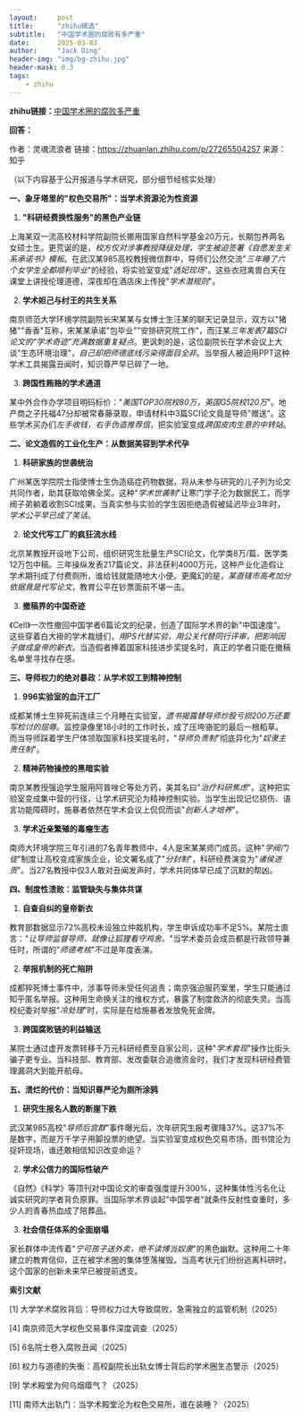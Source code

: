 ```yaml
---
layout:     post
title:      "zhihu精选"
subtitle:   "中国学术圈的腐败有多严重"
date:       2025-03-03
author:     "Jack Ding"
header-img: "img/bg-zhihu.jpg"
header-mask: 0.3
tags:
    - zhihu
---
```


**zhihu链接：**[中国学术圈的腐败多严重](https://zhuanlan.zhihu.com/p/27265504257)

**回答：**

作者：灵魂流浪者
链接：https://zhuanlan.zhihu.com/p/27265504257
来源：知乎



（以下内容基于公开报道与学术研究，部分细节经核实处理）

**一、象牙塔里的"权色交易所"：当学术资源沦为性资源**

1. **"科研经费换性服务"的黑色产业链**

上海某双一流高校材料学院副院长挪用国家自然科学基金20万元，长期包养两名女硕士生。更荒诞的是，*校方仅对涉事教授降级处理，学生被迫签署《自愿发生关系承诺书》模板*。在武汉某985高校教授微信群中，导师们公然交流"*三年睡了六个女学生全都顺利毕业*"的经验，将实验室变成"*选妃现场*"。这些衣冠禽兽白天在课堂上讲授伦理道德，深夜却在酒店床上传授"*学术潜规则*"。

2. **学术妲己与纣王的共生关系**

南京师范大学环境学院副院长宋某某与女博士生汪某的聊天记录显示，双方以"猪猪""香香"互称，宋某某承诺"包毕业""安排研究院工作"，而汪某*三年发表7篇SCI论文的"学术奇迹"充满数据重复疑点*。更讽刺的是，这位副院长在学术会议上大谈"生态环境治理"，*自己却把师德底线污染得面目全非*。当举报人被迫用PPT这种学术工具揭露丑闻时，知识尊严早已碎了一地。

3. **跨国性贿赂的学术通道**

某中外合作办学项目明码标价："*美国TOP30院校80万，英国G5院校120万*"。地产商之子托福47分却被常春藤录取，申请材料中3篇SCI论文竟是导师"赠送"。这些学术买办们*左手收钱，右手伪造推荐信*，把实验室变成*跨国皮肉生意的中转站*。

**二、论文造假的工业化生产：从数据美容到学术代孕**

1. **科研家族的世袭统治**

广州某医学院院士指使博士生伪造癌症药物数据，将从未参与研究的儿子列为论文共同作者，助其获取哈佛全奖。这种"*学术世袭制*"让寒门学子沦为数据民工，而学阀子弟躺着收割SCI成果。当真实参与实验的学生因拒绝造假被延迟毕业3年时，*学术公平早已成了笑话*。

2. **论文代写工厂的疯狂流水线**

北京某教授开设地下公司，组织研究生批量生产SCI论文，化学类8万/篇、医学类12万包中稿。三年操纵发表217篇论文，非法获利4000万元，这种产业化造假让学术期刊成了付费厕所，谁给钱就能随地大小便。更魔幻的是，*某直辖市高考加分依据竟是代写论文*，教育公平在钞票面前不堪一击。

3. **撤稿界的中国奇迹**

《Cell》一次性撤回中国学者6篇论文的纪录，创造了国际学术界的新"中国速度"。这些穿着白大褂的学术裁缝们，*用PS代替实验，用公关代替同行评审，把影响因子做成皇帝的新衣*。当造假者捧着国家科技进步奖提名时，真正的学者只能在撤稿名单里寻找存在感。

**三、导师权力的绝对暴政：从学术奴工到精神控制**

1. **996实验室的血汗工厂**

成都某博士生猝死前连续三个月睡在实验室，*遗书揭露替导师炒股亏损200万还要写检讨的屈辱*。监控录像里18小时的工作时长，成了压垮骆驼的最后一根稻草。而当导师踩着学生尸体领取国家科技奖提名时，"*导师负责制*"彻底异化为"*奴隶主责任制*"。

2. **精神药物操控的黑暗实验**

南京某教授强迫学生服用阿普唑仑等处方药，美其名曰"*治疗科研焦虑*"。这种把实验室变成集中营的行径，让学术研究沦为精神控制实验。当学生出现记忆损伤、语言功能障碍时，施暴者依然在学术会议上侃侃而谈"*创新人才培养*"。

3. **学术近亲繁殖的毒瘤生态**

南师大环境学院三年引进的7名青年教师中，4人是宋某某师门成员。这种"*学阀门徒*"制度让高校变成家族企业，论文署名成了"*分封制*"，科研经费演变为"*诸侯进贡*"。当27名教授中仅3人敢对丑闻发声时，学术共同体早已成了沉默的帮凶。

**四、制度性溃败：监管缺失与集体共谋**

1. **自查自纠的皇帝新衣**

教育部数据显示72%高校未设独立仲裁机构，学生申诉成功率不足5%。某院士直言："*让导师监督导师，就像让狐狸看守鸡舍。*"当学术委员会成员都是行政领导兼任时，所谓的"*师德考核*"不过是年度表演。

2. **举报机制的死亡陷阱**

成都猝死博士事件中，涉事导师未受任何追责；南京强迫服药案里，学生只能通过知乎匿名举报。这种用生命换关注的维权方式，暴露了制度救济的彻底失灵。当高校纪委对举报"*冷处理*"时，实际是在给施暴者发放免死金牌。

3. **跨国腐败链的利益输送**

某院士通过虚开发票转移千万元科研经费至自家公司，这种"*学术套现*"操作比街头骗子更专业。当科技部、教育部、发改委联合追缴资金时，我们才发现科研经费管理漏洞大到能开航母。

**五、溃烂的代价：当知识尊严沦为厕所涂鸦**

1. **研究生报名人数的断崖下跌**

武汉某985高校"*导师后宫群*"事件曝光后，次年研究生报考骤降37%。这37%不是数字，而是万千学子用脚投票的绝望。当实验室变成权色交易市场，图书馆沦为捉奸现场，谁还敢相信知识改变命运？

2. **学术公信力的国际性破产**

《自然》《科学》等顶刊对中国论文的审查强度提升300%，这种集体性污名化让诚实研究的学者背负原罪。当国际学术界谈起"中国学者"就条件反射性查重时，多少人的青春热血成了陪葬品。

3. **社会信任体系的全面崩塌**

家长群体中流传着"*宁可孩子送外卖，绝不读博当奴隶*"的黑色幽默。这种用二十年建立的教育信仰，正在被学术圈的集体堕落摧毁。当高考状元们纷纷逃离科研时，这个国家的创新未来早已被提前透支。

**索引文献**

[1] 大学学术腐败背后：导师权力过大导致腐败，急需独立的监管机制（2025）

[4] 南京师范大学权色交易事件深度调查（2025）

[5] 6名院士卷入腐败丑闻（2025）

[6] 权力与道德的失衡：高校副院长出轨女博士背后的学术圈生态警示（2025）

[9] 学术殿堂为何乌烟瘴气？（2025）

[11] 南师大出轨门：当学术殿堂沦为权色交易所，谁在装睡？（2025）